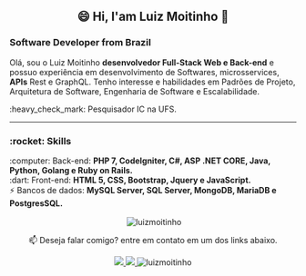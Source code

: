 <h2 align="center"> 
 😄 Hi, I'am Luiz Moitinho 👋 
</h2>

<h3>
  Software Developer from Brazil
</h3>

<p align="left">
  Olá, sou o Luiz Moitinho <strong>desenvolvedor Full-Stack Web e Back-end</strong> e possuo experiência em desenvolvimento de Softwares, microsservices, <strong>APIs</strong> Rest e GraphQL. Tenho interesse e habilidades em Padrões de Projeto, Arquitetura de Software, Engenharia de Software e Escalabilidade.
</p>
<p align="left">
  :heavy_check_mark: Pesquisador IC na UFS.<br>
</p>

---
<h3>:rocket: Skills</h3>
<p align="left">
  :computer: Back-end: <strong>PHP 7, CodeIgniter, C#, ASP .NET CORE, Java, Python, Golang e Ruby on Rails.</strong> <br>
  :dart: Front-end: <strong>HTML 5, CSS, Bootstrap, Jquery e JavaScript.</strong><br>
 ⚡ Bancos de dados: <strong>MySQL Server, SQL Server, MongoDB, MariaDB e PostgresSQL.</strong>
</p>

<p align="center">
&nbsp;<img align="center" src="https://github-readme-stats.vercel.app/api?username=luizmoitinho&theme=cobalt&show_icons=true&locale=en" alt="luizmoitinho" />
</p>
<p align="center">
📫  Deseja falar comigo? entre em contato em um dos links abaixo.
</p>

 <p align=center>
 
 <a align="center" href="mailto:luizcarlos_costam@hotmail.com" alt="Hotmail">
  <img src=https://img.shields.io/badge/Hotmail-luizcarlos__costam%40hotmail.com-red>
 </a>
 
  <a align="center" href="https://www.linkedin.com/in/luiz-carlos-costa-moitinho-60878b176/" alt="Linkedin">
  <img src="https://img.shields.io/badge/-LinkedIn-blue?style=flat-square&logo=Linkedin&logoColor=white">
 </a>
 <a align="center"> <img src="https://komarev.com/ghpvc/?username=luizmoitinho" alt="luizmoitinho" /> </a>
</p>  





